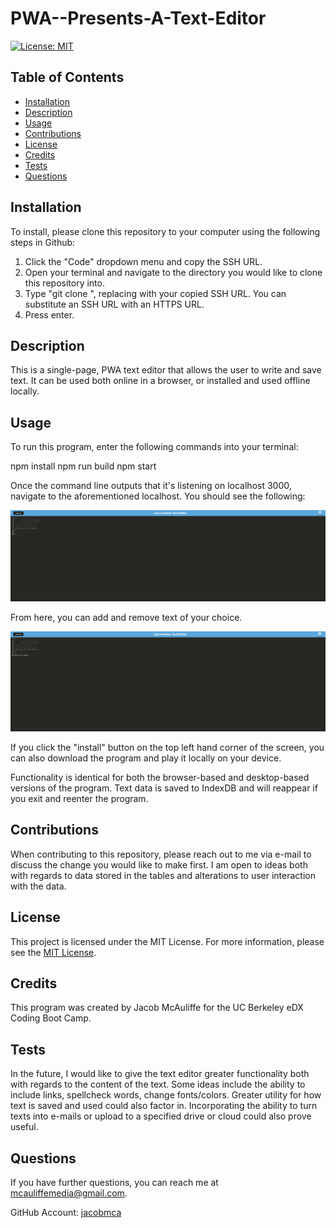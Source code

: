 # PWA--Presents-A-Text-Editor
[![License: MIT](https://img.shields.io/badge/License-MIT-yellow.svg)](https://opensource.org/licenses/MIT)
## Table of Contents
* [Installation](#installation)
* [Description](#description)
* [Usage](#usage)
* [Contributions](#contributions)
* [License](#license)
* [Credits](#credits)
* [Tests](#tests)
* [Questions](#questions)

## Installation
To install, please clone this repository to your computer using the following steps in Github:

1. Click the "Code" dropdown menu and copy the SSH URL.
2. Open your terminal and navigate to the directory you would like to clone this repository into.
3. Type "git clone <paste SSH URL>", replacing <paste SSH URL> with your copied SSH URL. You can substitute an SSH URL with an HTTPS URL.
4. Press enter.

## Description
This is a single-page, PWA text editor that allows the user to write and save text. It can be used both online in a browser, or installed and used offline locally.

## Usage
To run this program, enter the following commands into your terminal:

npm install
npm run build
npm start

Once the command line outputs that it's listening on localhost 3000, navigate to the aforementioned localhost. You should see the following:

![Screenshot](assets/screenshot1.png)

From here, you can add and remove text of your choice.

![Screenshot](assets/screenshot2.png)

If you click the "install" button on the top left hand corner of the screen, you can also download the program and play it locally on your device.

Functionality is identical for both the browser-based and desktop-based versions of the program. Text data is saved to IndexDB and will reappear if you exit and reenter the program.

## Contributions
When contributing to this repository, please reach out to me via e-mail to discuss the change you would like to make first. I am open to ideas both with regards to data stored in the tables and alterations to user interaction with the data.

## License
This project is licensed under the MIT License. For more information, please see the [MIT License](https://opensource.org/licenses/MIT).

## Credits
This program was created by Jacob McAuliffe for the UC Berkeley eDX Coding Boot Camp.

## Tests
In the future, I would like to give the text editor greater functionality both with regards to the content of the text. Some ideas include the ability to include links, spellcheck words, change fonts/colors. Greater utility for how text is saved and used could also factor in. Incorporating the ability to turn texts into e-mails or upload to a specified drive or cloud could also prove useful.

## Questions
If you have further questions, you can reach me at [mcauliffemedia@gmail.com](mailto:mcauliffemedia@gmail.com).

GitHub Account: [jacobmca](https://github.com/jacobmca)
